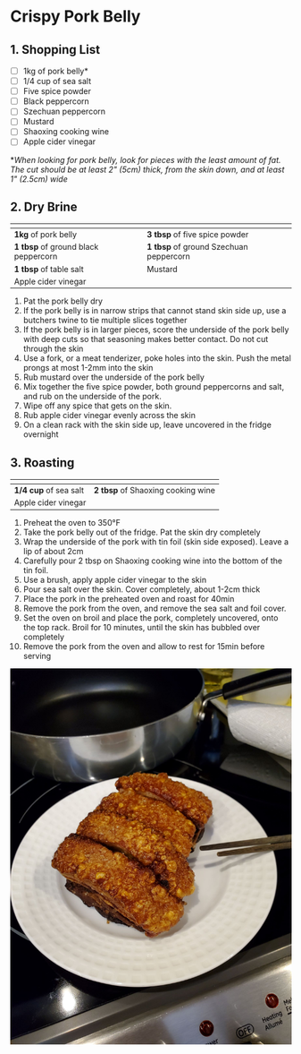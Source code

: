 # Crispy Pork Belly

## 1. Shopping List
- [ ] 1kg  of pork belly*
- [ ] 1/4 cup of sea salt
- [ ] Five spice powder
- [ ] Black peppercorn
- [ ] Szechuan peppercorn
- [ ] Mustard
- [ ] Shaoxing cooking wine
- [ ] Apple cider vinegar

**When looking for pork belly, look for pieces with the least amount of fat. The cut should be at least 2" (5cm) thick, from the skin down, and at least 1" (2.5cm) wide*

## 2. Dry Brine
|<!-- -->|<!-- -->|
|---|---|
|**1kg** of pork belly|**3 tbsp** of five spice powder|
|**1 tbsp** of ground black peppercorn|**1 tbsp** of ground Szechuan peppercorn|
|**1 tbsp** of table salt|Mustard|
|Apple cider vinegar||

1. Pat the pork belly dry
2. If the pork belly is in narrow strips that cannot stand skin side up, use a butchers twine to tie multiple slices together
3. If the pork belly is in larger pieces, score the underside of the pork belly with deep cuts so that seasoning makes better contact. Do not cut through the skin
4. Use a fork, or a meat tenderizer, poke holes into the skin. Push the metal prongs at most 1-2mm into the skin
5. Rub mustard over the underside of the pork belly
6. Mix together the five spice powder, both ground peppercorns and salt, and rub on the underside of the pork.
7. Wipe off any spice that gets on the skin.
8. Rub apple cider vinegar evenly across the skin
8. On a clean rack with the skin side up, leave uncovered in the fridge overnight

## 3. Roasting
|<!-- -->|<!-- -->|
|---|---|
|**1/4 cup** of sea salt|**2 tbsp** of Shaoxing cooking wine|
|Apple cider vinegar||

1. Preheat the oven to 350°F
2. Take the pork belly out of the fridge. Pat the skin dry completely
3. Wrap the underside of the pork with tin foil (skin side exposed). Leave a lip of about 2cm
4. Carefully pour 2 tbsp on Shaoxing cooking wine into the bottom of the tin foil.
5. Use a brush, apply apple cider vinegar to the skin
6. Pour sea salt over the skin. Cover completely, about 1-2cm thick
7. Place the pork in the preheated oven and roast for 40min
8. Remove the pork from the oven, and remove the sea salt and foil cover.
9. Set the oven on broil and place the pork, completely uncovered, onto the top rack. Broil for 10 minutes, until the skin has bubbled over completely
10. Remove the pork from the oven and allow to rest for 15min before serving

![Final presentation of Crispy Pork Belly](Images/Crispy%20Pork%20Belly%20-%20Overview.jpg)